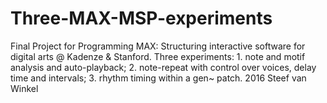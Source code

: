 # Three-MAX-MSP-experiments
Final Project for Programming MAX: Structuring interactive software for digital arts @ Kadenze &amp; Stanford. Three experiments: 1. note and motif analysis and auto-playback; 2. note-repeat with control over voices, delay time and intervals; 3. rhythm timing within a gen~ patch. 2016 Steef van Winkel
